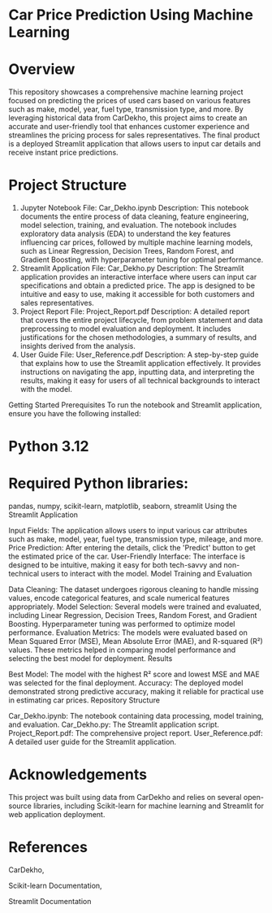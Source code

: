 # Car Price Prediction Using Machine Learning
# Overview
This repository showcases a comprehensive machine learning project focused on predicting the prices of used cars based on various features such as make, model, year, fuel type, transmission type, and more. By leveraging historical data from CarDekho, this project aims to create an accurate and user-friendly tool that enhances customer experience and streamlines the pricing process for sales representatives. The final product is a deployed Streamlit application that allows users to input car details and receive instant price predictions.

# Project Structure
1. Jupyter Notebook
File: Car_Dekho.ipynb
Description: This notebook documents the entire process of data cleaning, feature engineering, model selection, training, and evaluation. The notebook includes exploratory data analysis (EDA) to understand the key features influencing car prices, followed by multiple machine learning models, such as Linear Regression, Decision Trees, Random Forest, and Gradient Boosting, with hyperparameter tuning for optimal performance.
2. Streamlit Application
File: Car_Dekho.py
Description: The Streamlit application provides an interactive interface where users can input car specifications and obtain a predicted price. The app is designed to be intuitive and easy to use, making it accessible for both customers and sales representatives.
3. Project Report
File: Project_Report.pdf
Description: A detailed report that covers the entire project lifecycle, from problem statement and data preprocessing to model evaluation and deployment. It includes justifications for the chosen methodologies, a summary of results, and insights derived from the analysis.
4. User Guide
File: User_Reference.pdf
Description: A step-by-step guide that explains how to use the Streamlit application effectively. It provides instructions on navigating the app, inputting data, and interpreting the results, making it easy for users of all technical backgrounds to interact with the model.

Getting Started
Prerequisites
To run the notebook and Streamlit application, ensure you have the following installed:

# Python 3.12

# Required Python libraries: 
pandas, numpy, scikit-learn, matplotlib, seaborn, streamlit
Using the Streamlit Application

Input Fields: The application allows users to input various car attributes such as make, model, year, fuel type, transmission type, mileage, and more.
Price Prediction: After entering the details, click the 'Predict' button to get the estimated price of the car.
User-Friendly Interface: The interface is designed to be intuitive, making it easy for both tech-savvy and non-technical users to interact with the model.
Model Training and Evaluation

Data Cleaning: The dataset undergoes rigorous cleaning to handle missing values, encode categorical features, and scale numerical features appropriately.
Model Selection: Several models were trained and evaluated, including Linear Regression, Decision Trees, Random Forest, and Gradient Boosting. Hyperparameter tuning was performed to optimize model performance.
Evaluation Metrics: The models were evaluated based on Mean Squared Error (MSE), Mean Absolute Error (MAE), and R-squared (R²) values. These metrics helped in comparing model performance and selecting the best model for deployment.
Results

Best Model: The model with the highest R² score and lowest MSE and MAE was selected for the final deployment.
Accuracy: The deployed model demonstrated strong predictive accuracy, making it reliable for practical use in estimating car prices.
Repository Structure

Car_Dekho.ipynb: The notebook containing data processing, model training, and evaluation.
Car_Dekho.py: The Streamlit application script.
Project_Report.pdf: The comprehensive project report.
User_Reference.pdf: A detailed user guide for the Streamlit application.


# Acknowledgements

This project was built using data from CarDekho and relies on several open-source libraries, including Scikit-learn for machine learning and Streamlit for web application deployment.

# References

CarDekho,

Scikit-learn Documentation,

Streamlit Documentation
